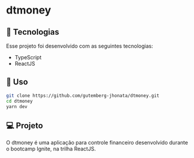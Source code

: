# dtmoney
<!--<p align="center">
  <img alt="dtmoney" src=".github/dtmoney.png" width="100%">
</p>-->

## 🧪 Tecnologias

Esse projeto foi desenvolvido com as seguintes tecnologias:

- TypeScript
- ReactJS

## 🚀 Uso

```bash 
git clone https://github.com/gutemberg-jhonata/dtmoney.git
cd dtmoney
yarn dev
```

## 💻 Projeto

O dtmoney é uma aplicação para controle financeiro desenvolvido durante o bootcamp Ignite, na trilha ReactJS.